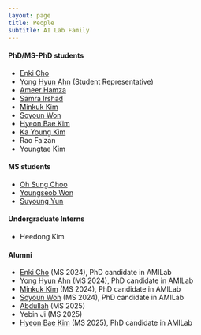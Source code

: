 ```yaml
---
layout: page
title: People
subtitle: AI Lab Family
---
```

  
#### PhD/MS-PhD students
* [Enki Cho](students/EnkiCho.md) 
* [Yong Hyun Ahn](students/YongHyunAhn.md) (Student Representative)                         
* [Ameer Hamza](students/AmeerHamza.md)
* [Samra Irshad](students/Sam.md)
* [Minkuk Kim](students/MinKukKim.md)
* [Soyoun Won](students/SoyeonOne.md)
* [Hyeon Bae Kim](students/HyeonbaeKim.md)
* [Ka Young Kim](students/KaYoungKim.md)
* Rao Faizan
* Youngtae Kim
  
#### MS students
* [Oh Sung Choo](students/OhsungChoo.md)
* [Youngseob Won](students/YoungseobWon.md)
* [Suyoung Yun](students/SuyoungYun.md)

#### Undergraduate Interns
* Heedong Kim



#### Alumni
* [Enki Cho](students/EnkiCho.md) (MS 2024), PhD candidate in AMILab
* [Yong Hyun Ahn](students/YongHyunAhn.md) (MS 2024), PhD candidate in AMILab
* [Minkuk Kim](students/MinKukKim.md) (MS 2024), PhD candidate in AMILab
* [Soyoun Won](students/SoyeonOne.md) (MS 2024), PhD candidate in AMILab
* [Abdullah](students/Abdullah.md) (MS 2025)
* Yebin Ji (MS 2025)
* [Hyeon Bae Kim](students/HyeonbaeKim.md) (MS 2025), PhD candidate in AMILab


